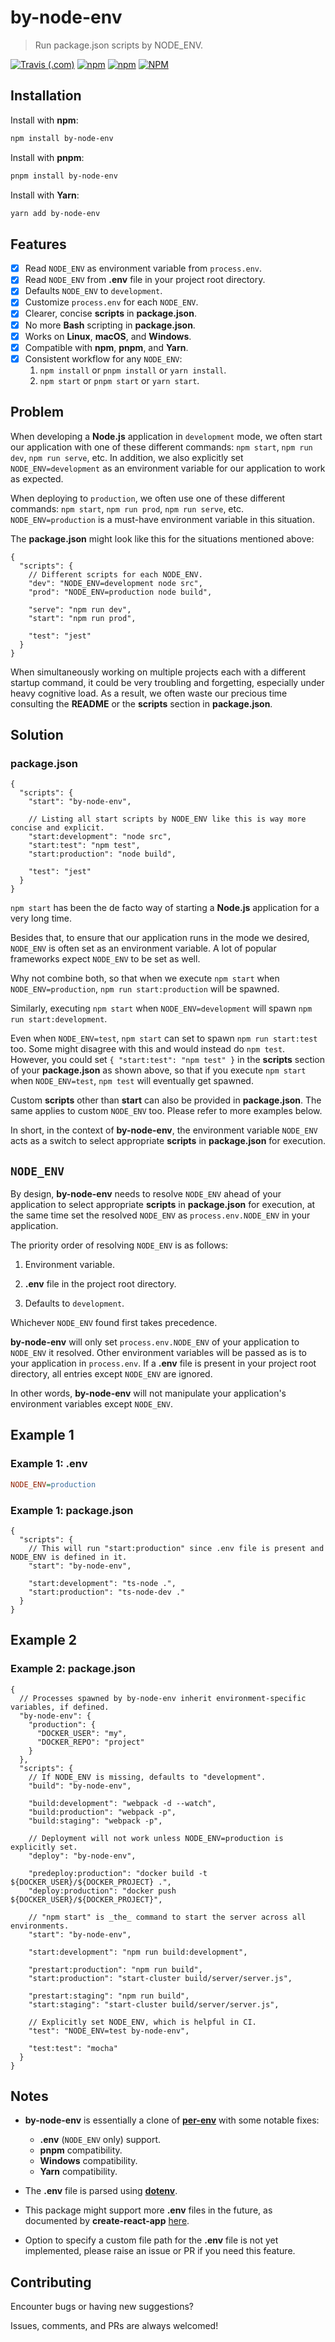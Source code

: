 # by-node-env

> Run package.json scripts by NODE_ENV.

[![Travis (.com)](https://img.shields.io/travis/com/shian15810/by-node-env.svg)](https://travis-ci.com/shian15810/by-node-env)
[![npm](https://img.shields.io/npm/v/by-node-env.svg)](https://www.npmjs.com/package/by-node-env)
[![npm](https://img.shields.io/npm/dw/by-node-env.svg)](https://npm-stat.com/charts.html?package=by-node-env)
[![NPM](https://img.shields.io/npm/l/by-node-env.svg)](https://choosealicense.com/licenses/mit/)

## Installation

Install with **npm**:

```sh
npm install by-node-env
```

Install with **pnpm**:

```sh
pnpm install by-node-env
```

Install with **Yarn**:

```sh
yarn add by-node-env
```

## Features

- [x] Read `NODE_ENV` as environment variable from `process.env`.
- [x] Read `NODE_ENV` from **.env** file in your project root directory.
- [x] Defaults `NODE_ENV` to `development`.
- [x] Customize `process.env` for each `NODE_ENV`.
- [x] Clearer, concise **scripts** in **package.json**.
- [x] No more **Bash** scripting in **package.json**.
- [x] Works on **Linux**, **macOS**, and **Windows**.
- [x] Compatible with **npm**, **pnpm**, and **Yarn**.
- [x] Consistent workflow for any `NODE_ENV`:
  1. `npm install` or `pnpm install` or `yarn install`.
  2. `npm start` or `pnpm start` or `yarn start`.

## Problem

When developing a **Node.js** application in `development` mode, we often start our application with one of these different commands: `npm start`, `npm run dev`, `npm run serve`, etc. In addition, we also explicitly set `NODE_ENV=development` as an environment variable for our application to work as expected.

When deploying to `production`, we often use one of these different commands: `npm start`, `npm run prod`, `npm run serve`, etc. `NODE_ENV=production` is a must-have environment variable in this situation.

The **package.json** might look like this for the situations mentioned above:

```jsonc
{
  "scripts": {
    // Different scripts for each NODE_ENV.
    "dev": "NODE_ENV=development node src",
    "prod": "NODE_ENV=production node build",

    "serve": "npm run dev",
    "start": "npm run prod",

    "test": "jest"
  }
}
```

When simultaneously working on multiple projects each with a different startup command, it could be very troubling and forgetting, especially under heavy cognitive load. As a result, we often waste our precious time consulting the **README** or the **scripts** section in **package.json**.

## Solution

### **package.json**

```jsonc
{
  "scripts": {
    "start": "by-node-env",

    // Listing all start scripts by NODE_ENV like this is way more concise and explicit.
    "start:development": "node src",
    "start:test": "npm test",
    "start:production": "node build",

    "test": "jest"
  }
}
```

`npm start` has been the de facto way of starting a **Node.js** application for a very long time.

Besides that, to ensure that our application runs in the mode we desired, `NODE_ENV` is often set as an environment variable. A lot of popular frameworks expect `NODE_ENV` to be set as well.

Why not combine both, so that when we execute `npm start` when `NODE_ENV=production`, `npm run start:production` will be spawned.

Similarly, executing `npm start` when `NODE_ENV=development` will spawn `npm run start:development`.

Even when `NODE_ENV=test`, `npm start` can set to spawn `npm run start:test` too. Some might disagree with this and would instead do `npm test`. However, you could set `{ "start:test": "npm test" }` in the **scripts** section of your **package.json** as shown above, so that if you execute `npm start` when `NODE_ENV=test`, `npm test` will eventually get spawned.

Custom **scripts** other than **start** can also be provided in **package.json**. The same applies to custom `NODE_ENV` too. Please refer to more examples below.

In short, in the context of **by-node-env**, the environment variable `NODE_ENV` acts as a switch to select appropriate **scripts** in **package.json** for execution.

## `NODE_ENV`

By design, **by-node-env** needs to resolve `NODE_ENV` ahead of your application to select appropriate **scripts** in **package.json** for execution, at the same time set the resolved `NODE_ENV` as `process.env.NODE_ENV` in your application.

The priority order of resolving `NODE_ENV` is as follows:

1. Environment variable.

2. **.env** file in the project root directory.

3. Defaults to `development`.

Whichever `NODE_ENV` found first takes precedence.

**by-node-env** will only set `process.env.NODE_ENV` of your application to `NODE_ENV` it resolved. Other environment variables will be passed as is to your application in `process.env`. If a **.env** file is present in your project root directory, all entries except `NODE_ENV` are ignored.

In other words, **by-node-env** will not manipulate your application's environment variables except `NODE_ENV`.

## Example 1

### Example 1: **.env**

```ini
NODE_ENV=production
```

### Example 1: **package.json**

```jsonc
{
  "scripts": {
    // This will run "start:production" since .env file is present and NODE_ENV is defined in it.
    "start": "by-node-env",

    "start:development": "ts-node .",
    "start:production": "ts-node-dev ."
  }
}
```

## Example 2

### Example 2: **package.json**

```jsonc
{
  // Processes spawned by by-node-env inherit environment-specific variables, if defined.
  "by-node-env": {
    "production": {
      "DOCKER_USER": "my",
      "DOCKER_REPO": "project"
    }
  },
  "scripts": {
    // If NODE_ENV is missing, defaults to "development".
    "build": "by-node-env",

    "build:development": "webpack -d --watch",
    "build:production": "webpack -p",
    "build:staging": "webpack -p",

    // Deployment will not work unless NODE_ENV=production is explicitly set.
    "deploy": "by-node-env",

    "predeploy:production": "docker build -t ${DOCKER_USER}/${DOCKER_PROJECT} .",
    "deploy:production": "docker push ${DOCKER_USER}/${DOCKER_PROJECT}",

    // "npm start" is _the_ command to start the server across all environments.
    "start": "by-node-env",

    "start:development": "npm run build:development",

    "prestart:production": "npm run build",
    "start:production": "start-cluster build/server/server.js",

    "prestart:staging": "npm run build",
    "start:staging": "start-cluster build/server/server.js",

    // Explicitly set NODE_ENV, which is helpful in CI.
    "test": "NODE_ENV=test by-node-env",

    "test:test": "mocha"
  }
}
```

## Notes

- **by-node-env** is essentially a clone of [**per-env**](https://www.npmjs.com/package/per-env) with some notable fixes:

  - **.env** (`NODE_ENV` only) support.
  - **pnpm** compatibility.
  - **Windows** compatibility.
  - **Yarn** compatibility.

- The **.env** file is parsed using [**dotenv**](https://www.npmjs.com/package/dotenv).

- This package might support more **.env** files in the future, as documented by **create-react-app** [here](https://facebook.github.io/create-react-app/docs/adding-custom-environment-variables#what-other-env-files-can-be-used).

- Option to specify a custom file path for the **.env** file is not yet implemented, please raise an issue or PR if you need this feature.

## Contributing

Encounter bugs or having new suggestions?

Issues, comments, and PRs are always welcomed!
